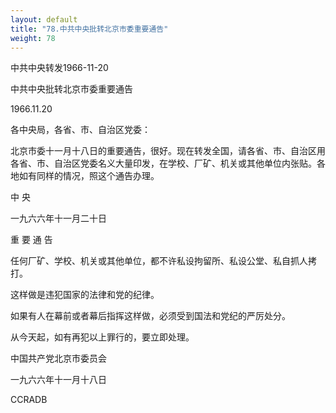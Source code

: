 ```yaml
---
layout: default
title: "78.中共中央批转北京市委重要通告"
weight: 78
---
```


中共中央转发1966-11-20

中共中央批转北京市委重要通告

1966.11.20

各中央局，各省、市、自治区党委：

北京市委十一月十八日的重要通告，很好。现在转发全国，请各省、市、自治区用各省、市、自治区党委名义大量印发，在学校、厂矿、机关或其他单位内张贴。各地如有同样的情况，照这个通告办理。

中  央

一九六六年十一月二十日

重  要  通  告

任何厂矿、学校、机关或其他单位，都不许私设拘留所、私设公堂、私自抓人拷打。

这样做是违犯国家的法律和党的纪律。

如果有人在幕前或者幕后指挥这样做，必须受到国法和党纪的严厉处分。

从今天起，如有再犯以上罪行的，要立即处理。

中国共产党北京市委员会

一九六六年十一月十八日

CCRADB

